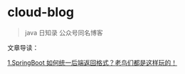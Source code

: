 # cloud-blog

> java 日知录 公众号同名博客

文章导读：

[1.SpringBoot 如何统一后端返回格式？老鸟们都是这样玩的！](http://javadaily.cn/articles/2021/07/17/1626533052767.html)

